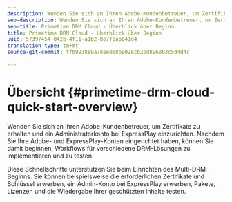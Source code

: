 ```yaml
---
description: Wenden Sie sich an Ihren Adobe-Kundenbetreuer, um Zertifikate zu erhalten und ein Administratorkonto bei ExpressPlay einzurichten. Nachdem Sie Ihre Adobe- und ExpressPlay-Konten eingerichtet haben, können Sie damit beginnen, Workflows für verschiedene DRM-Lösungen zu implementieren und zu testen.
seo-description: Wenden Sie sich an Ihren Adobe-Kundenbetreuer, um Zertifikate zu erhalten und ein Administratorkonto bei ExpressPlay einzurichten. Nachdem Sie Ihre Adobe- und ExpressPlay-Konten eingerichtet haben, können Sie damit beginnen, Workflows für verschiedene DRM-Lösungen zu implementieren und zu testen.
seo-title: Primetime DRM Cloud - Überblick über Beginn
title: Primetime DRM Cloud - Überblick über Beginn
uuid: 57397454-042b-4f11-a1b2-8e7f6ab041d4
translation-type: tm+mt
source-git-commit: ffb993889a78ee068b9028cb2bd896003c5d4d4c

---
```



# Übersicht {#primetime-drm-cloud-quick-start-overview}

Wenden Sie sich an Ihren Adobe-Kundenbetreuer, um Zertifikate zu erhalten und ein Administratorkonto bei ExpressPlay einzurichten. Nachdem Sie Ihre Adobe- und ExpressPlay-Konten eingerichtet haben, können Sie damit beginnen, Workflows für verschiedene DRM-Lösungen zu implementieren und zu testen.

Diese Schnellschritte unterstützen Sie beim Einrichten des Multi-DRM-Beginns. Sie können beispielsweise die erforderlichen Zertifikate und Schlüssel erwerben, ein Admin-Konto bei ExpressPlay erwerben, Pakete, Lizenzen und die Wiedergabe Ihrer geschützten Inhalte testen.
